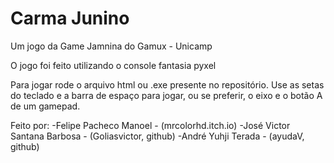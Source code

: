 # Carma Junino

Um jogo da Game Jamnina do Gamux - Unicamp

O jogo foi feito utilizando o console fantasia pyxel 

Para jogar rode o arquivo html ou .exe presente no repositório. Use as setas do teclado e a barra de espaço para jogar, ou se preferir, o eixo e o botão A de um gamepad.

Feito por:
-Felipe Pacheco Manoel - (mrcolorhd.itch.io)
-José Victor Santana Barbosa - (Goliasvictor, github)
-André Yuhji Terada - (ayudaV, github)